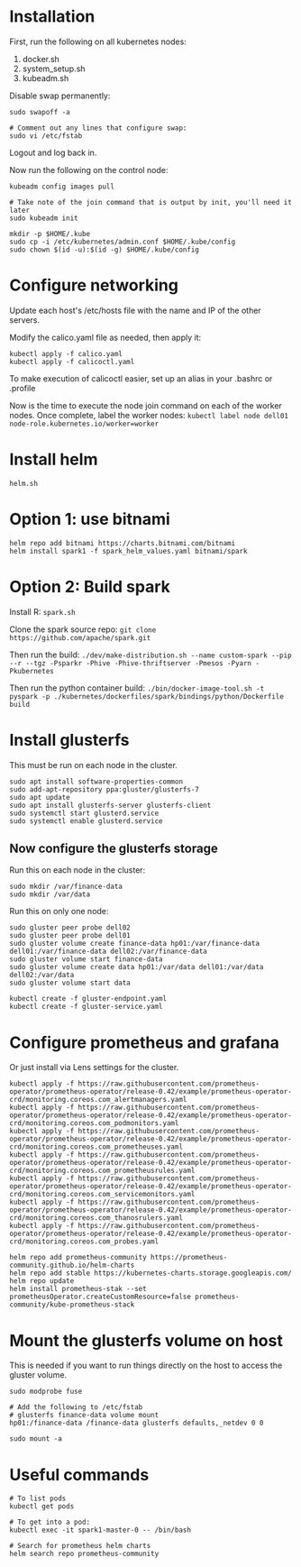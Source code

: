 # Installation

First, run the following on all kubernetes nodes:

1. docker.sh
2. system_setup.sh
3. kubeadm.sh

Disable swap permanently:

```
sudo swapoff -a

# Comment out any lines that configure swap:
sudo vi /etc/fstab
```

Logout and log back in.

Now run the following on the control node:

```
kubeadm config images pull

# Take note of the join command that is output by init, you'll need it later
sudo kubeadm init

mkdir -p $HOME/.kube
sudo cp -i /etc/kubernetes/admin.conf $HOME/.kube/config
sudo chown $(id -u):$(id -g) $HOME/.kube/config
```

# Configure networking

Update each host's /etc/hosts file with the name and IP of the other servers.

Modify the calico.yaml file as needed, then apply it:

```
kubectl apply -f calico.yaml
kubectl apply -f calicoctl.yaml
```

To make execution of calicoctl easier, set up an alias in your .bashrc or .profile

Now is the time to execute the node join command on each of the worker nodes.  Once complete, label the worker nodes:
`kubectl label node dell01 node-role.kubernetes.io/worker=worker`

# Install helm

```
helm.sh
```

# Option 1: use bitnami

```
helm repo add bitnami https://charts.bitnami.com/bitnami
helm install spark1 -f spark_helm_values.yaml bitnami/spark
```

# Option 2: Build spark

Install R: `spark.sh`

Clone the spark source repo:
`git clone https://github.com/apache/spark.git`

Then run the build: 
`./dev/make-distribution.sh --name custom-spark --pip --r --tgz -Psparkr -Phive -Phive-thriftserver -Pmesos -Pyarn -Pkubernetes`

Then run the python container build:
`./bin/docker-image-tool.sh -t pyspark -p ./kubernetes/dockerfiles/spark/bindings/python/Dockerfile build`


# Install glusterfs

This must be run on each node in the cluster.

```
sudo apt install software-properties-common
sudo add-apt-repository ppa:gluster/glusterfs-7
sudo apt update
sudo apt install glusterfs-server glusterfs-client
sudo systemctl start glusterd.service
sudo systemctl enable glusterd.service
```

## Now configure the glusterfs storage

Run this on each node in the cluster:
```
sudo mkdir /var/finance-data
sudo mkdir /var/data
```

Run this on only one node:
```
sudo gluster peer probe dell02
sudo gluster peer probe dell01
sudo gluster volume create finance-data hp01:/var/finance-data dell01:/var/finance-data dell02:/var/finance-data
sudo gluster volume start finance-data
sudo gluster volume create data hp01:/var/data dell01:/var/data dell02:/var/data
sudo gluster volume start data

kubectl create -f gluster-endpoint.yaml
kubectl create -f gluster-service.yaml
```

# Configure prometheus and grafana

Or just install via Lens settings for the cluster.
```
kubectl apply -f https://raw.githubusercontent.com/prometheus-operator/prometheus-operator/release-0.42/example/prometheus-operator-crd/monitoring.coreos.com_alertmanagers.yaml
kubectl apply -f https://raw.githubusercontent.com/prometheus-operator/prometheus-operator/release-0.42/example/prometheus-operator-crd/monitoring.coreos.com_podmonitors.yaml
kubectl apply -f https://raw.githubusercontent.com/prometheus-operator/prometheus-operator/release-0.42/example/prometheus-operator-crd/monitoring.coreos.com_prometheuses.yaml
kubectl apply -f https://raw.githubusercontent.com/prometheus-operator/prometheus-operator/release-0.42/example/prometheus-operator-crd/monitoring.coreos.com_prometheusrules.yaml
kubectl apply -f https://raw.githubusercontent.com/prometheus-operator/prometheus-operator/release-0.42/example/prometheus-operator-crd/monitoring.coreos.com_servicemonitors.yaml
kubectl apply -f https://raw.githubusercontent.com/prometheus-operator/prometheus-operator/release-0.42/example/prometheus-operator-crd/monitoring.coreos.com_thanosrulers.yaml
kubectl apply -f https://raw.githubusercontent.com/prometheus-operator/prometheus-operator/release-0.42/example/prometheus-operator-crd/monitoring.coreos.com_probes.yaml

helm repo add prometheus-community https://prometheus-community.github.io/helm-charts
helm repo add stable https://kubernetes-charts.storage.googleapis.com/
helm repo update
helm install prometheus-stak --set prometheusOperator.createCustomResource=false prometheus-community/kube-prometheus-stack
```

# Mount the glusterfs volume on host

This is needed if you want to run things directly on the host to access the gluster volume.

```
sudo modprobe fuse

# Add the following to /etc/fstab
# glusterfs finance-data volume mount
hp01:/finance-data /finance-data glusterfs defaults,_netdev 0 0

sudo mount -a
```



# Useful commands

```
# To list pods
kubectl get pods

# To get into a pod:
kubectl exec -it spark1-master-0 -- /bin/bash

# Search for prometheus helm charts
helm search repo prometheus-community
```

